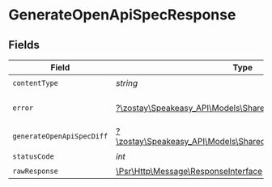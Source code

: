 # GenerateOpenApiSpecResponse


## Fields

| Field                                                                                                          | Type                                                                                                           | Required                                                                                                       | Description                                                                                                    |
| -------------------------------------------------------------------------------------------------------------- | -------------------------------------------------------------------------------------------------------------- | -------------------------------------------------------------------------------------------------------------- | -------------------------------------------------------------------------------------------------------------- |
| `contentType`                                                                                                  | *string*                                                                                                       | :heavy_check_mark:                                                                                             | N/A                                                                                                            |
| `error`                                                                                                        | [?\zostay\Speakeasy_API\Models\Shared\Error](../../models/shared/Error.md)                                     | :heavy_minus_sign:                                                                                             | Default error response                                                                                         |
| `generateOpenApiSpecDiff`                                                                                      | [?\zostay\Speakeasy_API\Models\Shared\GenerateOpenApiSpecDiff](../../models/shared/GenerateOpenApiSpecDiff.md) | :heavy_minus_sign:                                                                                             | OK                                                                                                             |
| `statusCode`                                                                                                   | *int*                                                                                                          | :heavy_check_mark:                                                                                             | N/A                                                                                                            |
| `rawResponse`                                                                                                  | [\Psr\Http\Message\ResponseInterface](https://www.php-fig.org/psr/psr-7/#33-psrhttpmessageresponseinterface)   | :heavy_minus_sign:                                                                                             | N/A                                                                                                            |